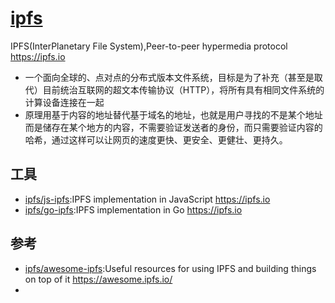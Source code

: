 # [ipfs](https://github.com/ipfs/ipfs)

IPFS(InterPlanetary File System),Peer-to-peer hypermedia protocol https://ipfs.io

* 一个面向全球的、点对点的分布式版本文件系统，目标是为了补充（甚至是取代）目前统治互联网的超文本传输协议（HTTP），将所有具有相同文件系统的计算设备连接在一起
* 原理用基于内容的地址替代基于域名的地址，也就是用户寻找的不是某个地址而是储存在某个地方的内容，不需要验证发送者的身份，而只需要验证内容的哈希，通过这样可以让网页的速度更快、更安全、更健壮、更持久。

## 工具

* [ipfs/js-ipfs](https://github.com/ipfs/js-ipfs):IPFS implementation in JavaScript https://ipfs.io
* [ipfs/go-ipfs](https://github.com/ipfs/go-ipfs):IPFS implementation in Go https://ipfs.io

## 参考

* [ipfs/awesome-ipfs](https://github.com/ipfs/awesome-ipfs):Useful resources for using IPFS and building things on top of it https://awesome.ipfs.io/
* [](https://simpleaswater.com/ipfs/tutorials/hosting_website_on_ipfs_ipns_dnslink)
